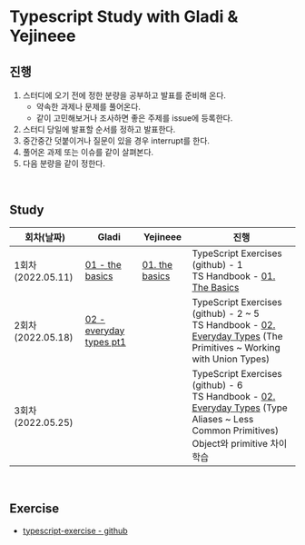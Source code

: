 # Typescript Study with Gladi & Yejineee

## 진행

1. 스터디에 오기 전에 정한 분량을 공부하고 발표를 준비해 온다. 
    - 약속한 과제나 문제를 풀어온다.
    - 같이 고민해보거나 조사하면 좋은 주제를 issue에 등록한다.
2. 스터디 당일에 발표할 순서를 정하고 발표한다.
3. 중간중간 덧붙이거나 질문이 있을 경우 interrupt를 한다.
4. 풀어온 과제 또는 이슈를 같이 살펴본다.
5. 다음 분량을 같이 정한다.
<br/>

## Study

| 회차(날짜) | Gladi | Yejineee | 진행 | 
| -------- | -------- | -------- | ----|
| 1회차(2022.05.11)     |[01 - the basics](https://github.com/yejineee/typescript-study/blob/main/documentation/handbook/01_the_basics_gladi.md) |   [01. the basics](documentation/handbook/01.the-basics_yejineee.md)   |  TypeScript Exercises (github) - 1 <br/> TS Handbook - [01. The Basics](https://www.typescriptlang.org/docs/handbook/2/basic-types.html)     |
| 2회차(2022.05.18)   | [02 - everyday types pt1](https://github.com/jongeunk0613/book-study/blob/master/TypeScript%20-%20Documentation/2_Every_Types_pt1.md)      |       |  TypeScript Exercises (github) - 2 ~ 5 <br/> TS Handbook - [02. Everyday Types](https://www.typescriptlang.org/docs/handbook/2/everyday-types.html) (The Primitives ~ Working with Union Types) |
| 3회차(2022.05.25)   |       |       |  TypeScript Exercises (github) - 6 <br/> TS Handbook - [02. Everyday Types](https://www.typescriptlang.org/docs/handbook/2/everyday-types.html)  (Type Aliases ~ Less Common Primitives) Object와 primitive 차이 학습 |
<br/>

## Exercise

- [typescript-exercise - github](https://github.com/yejineee/typescript-study/issues?q=is%3Aopen+is%3Aissue+label%3ATS-Exercise)


